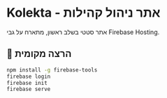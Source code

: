 # Kolekta - אתר ניהול קהילות

אתר סטטי בשלב ראשון, מתארח על גבי Firebase Hosting.

## 🚀 הרצה מקומית

```bash
npm install -g firebase-tools
firebase login
firebase init
firebase serve

